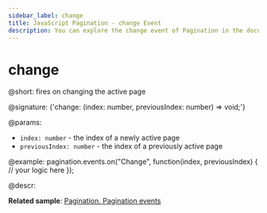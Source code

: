 ```yaml
---
sidebar_label: change
title: JavaScript Pagination - change Event 
description: You can explore the change event of Pagination in the documentation of the DHTMLX JavaScript UI library. Browse developer guides and API reference, try out code examples and live demos, and download a free 30-day evaluation version of DHTMLX Suite 7.
---
```


# change

@short: fires on changing the active page

@signature: {'change: (index: number, previousIndex: number) => void;'}

@params:
- `index: number` - the index of a newly active page
- `previousIndex: number` - the index of a previously active page

@example:
pagination.events.on("Change", function(index, previousIndex) {
  // your logic here
});

@descr:

**Related sample**: [Pagination. Pagination events](https://snippet.dhtmlx.com/mlrtmj7p)
